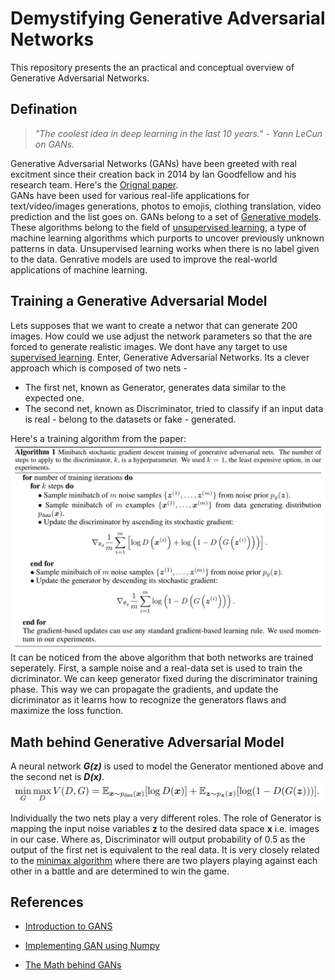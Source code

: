 # Demystifying Generative Adversarial Networks

This repository presents the an practical and conceptual overview of Generative Adversarial Networks.


## Defination

> *"The coolest idea in deep learning in the last 10 years." - Yann LeCun on GANs.*

Generative Adversarial Networks (GANs) have been greeted with real excitment since their creation back in 2014 by Ian Goodfellow and his research team. Here's the [<u>Orignal paper</u>](https://arxiv.org/abs/1406.2661). <br>
GANs have been used for various real-life applications for text/video/images generations, photos to emojis, clothing translation, video prediction and the list goes on. 
GANs belong to a set of <u>Generative models</u>.  These algorithms belong to the field of <u>unsupervised learning</u>, a type of machine learning algorithms which purports to uncover previously unknown patterns in data. Unsupervised learning works when there is no label given to the data. Genrative models are used to improve the real-world applications of machine learning.

## Training a Generative Adversarial Model

Lets supposes that we want to create a networ that can generate 200 images. How could we use adjust the network parameters so that the are forced to generate realistic images. We dont have any target to use <u>supervised learning</u>. Enter, Generative Adversarial Networks. Its a clever approach which is composed of two nets - 
* The first net, known as Generator, generates data similar to the expected one.
* The second net, known as Discriminator, tried to classify if an input data is real - belong to the  datasets or fake - generated.

Here's a training algorithm from the paper:
![Algorithm](https://github.com/HarshRangwala/NeuralNetworkProjects/blob/master/Generative%20Adversarial%20Networks/Training%20Algorithm.png)
It can be noticed from the above algorithm that both networks are trained seperately. First, a sample noise and a real-data set is used to train the dicriminator. We can keep generator fixed during the discriminator training phase. This way we can propagate the gradients, and update the dicriminator as it learns how to recognize the generators flaws and maximize the loss function.

## Math behind Generative Adversarial Model
A neural network <i><b>G(z)</b></i> is used to model the Generator mentioned above and the second net is <i><b>D(x)</b></i>.
![GAN Formula](https://github.com/HarshRangwala/NeuralNetworkProjects/blob/master/Generative%20Adversarial%20Networks/GanMath.png)

Individually the two nets play a very different roles. The role of Generator is mapping the input noise variables <b>z</b> to the desired data space <b>x</b> i.e. images in our case. Where as, Discriminator will output probability of 0.5 as the output of the first net is equivalent to the real data. It is very closely related to the [minimax algorithm](https://en.wikipedia.org/wiki/Minimax) where there are two players playing against each other in a battle and are determined to win the game.

## References

- [Introduction to GANS](https://medium.com/ai-society/gans-from-scratch-1-a-deep-introduction-with-code-in-pytorch-and-tensorflow-cb03cdcdba0f)

- [Implementing GAN using Numpy](https://towardsdatascience.com/only-numpy-implementing-gan-general-adversarial-networks-and-adam-optimizer-using-numpy-with-2a7e4e032021)

- [The Math behind GANs](https://towardsdatascience.com/the-math-behind-gans-generative-adversarial-networks-3828f3469d9c)
